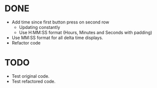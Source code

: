 # DONE

* Add time since first button press on second row
  * Updating constantly
  * Use H:MM:SS format (Hours, Minutes and Seconds with padding)
* Use MM:SS format for all delta time displays.
* Refactor code

# TODO

* Test original code.
* Test refactored code.